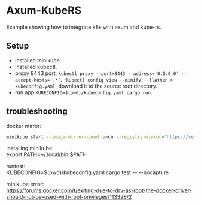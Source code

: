# Axum-KubeRS
Example showing how to integrate k8s with axum and kube-rs.

## Setup
- installed minikube.
- installed kubectl.
- proxy 8443 port, `kubectl proxy --port=8443 --address='0.0.0.0' --accept-hosts='.*'`.
-`kubectl config view --minify --flatten > kubeconfig.yaml`,  download it to the source root directory.
- run app `KUBECONFIG=$(pwd)/kubeconfig.yaml cargo run`.

## troubleshooting
docker mirror:  
```sh
minikube start --image-mirror-country=cn --registry-mirror="https://registry.docker-cn.com,https://docker.mirrors.ustc.edu.cn"
```

installing minikube:  
export PATH=~/.local/bin:$PATH


runtest:  
KUBECONFIG=$(pwd)/kubeconfig.yaml cargo test -- --nocapture

minikube error:  
https://forums.docker.com/t/exiting-due-to-drv-as-root-the-docker-driver-should-not-be-used-with-root-privileges/113328/2

